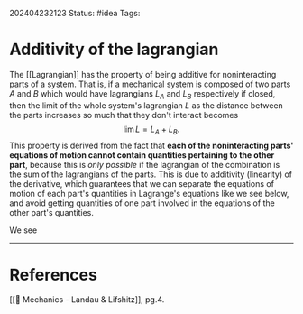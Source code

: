 202404232123
Status: #idea
Tags:

# Additivity of the lagrangian

The [[Lagrangian]] has the property of being additive for noninteracting parts of a system. That is, if a mechanical system is composed of two parts $A$ and $B$ which would have lagrangians $L_A$ and $L_B$ respectively if closed, then the limit of the whole system's lagrangian $L$ as the distance between the parts increases so much that they don't interact becomes 
$$\lim L = L_{A}+ L_B.$$
This property is derived from the fact that **each of the noninteracting parts' equations of motion cannot contain quantities pertaining to the other part**, because this is *only possible* if the lagrangian of the combination is the sum of the lagrangians of the parts. This is due to additivity (linearity) of the derivative, which guarantees that we can separate the equations of motion of each part's quantities in Lagrange's equations like we see below, and avoid getting quantities of one part involved in the equations of the other part's quantities. 

We see 

___
# References
[[📕 Mechanics - Landau & Lifshitz]], pg.4.
